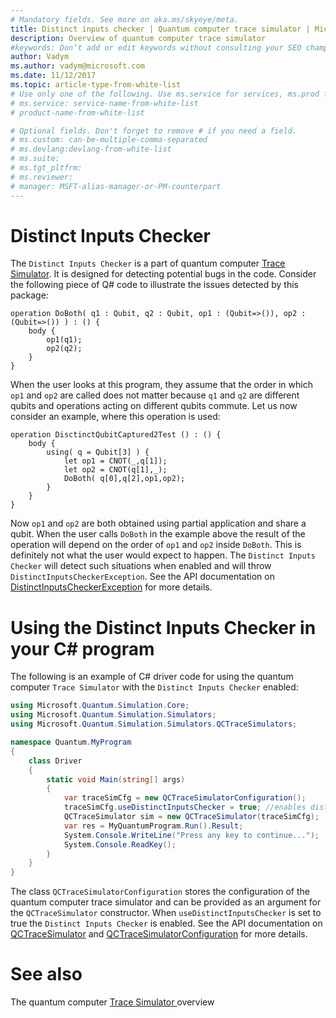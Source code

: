 ```yaml
---
# Mandatory fields. See more on aka.ms/skyeye/meta.
title: Distinct inputs checker | Quantum computer trace simulator | Microsoft Docs 
description: Overview of quantum computer trace simulator 
#keywords: Don’t add or edit keywords without consulting your SEO champ. 
author: Vadym 
ms.author: vadym@microsoft.com 
ms.date: 11/12/2017 
ms.topic: article-type-from-white-list 
# Use only one of the following. Use ms.service for services, ms.prod for on-prem. Remove the # before the relevant field. 
# ms.service: service-name-from-white-list
# product-name-from-white-list

# Optional fields. Don't forget to remove # if you need a field.
# ms.custom: can-be-multiple-comma-separated
# ms.devlang:devlang-from-white-list
# ms.suite: 
# ms.tgt_pltfrm:
# ms.reviewer:
# manager: MSFT-alias-manager-or-PM-counterpart
---
```


# Distinct Inputs Checker

The `Distinct Inputs Checker` is a part of quantum computer [Trace
Simulator](quantum-computer-trace-simulator-1.md). It is designed for detecting
potential bugs in the code. Consider the following piece of Q# code to
illustrate the issues detected by this package:

```qsharp
operation DoBoth( q1 : Qubit, q2 : Qubit, op1 : (Qubit=>()), op2 : (Qubit=>()) ) : () {
    body {
        op1(q1);
        op2(q2);
    }
}
```

When the user looks at this program, they assume that the order in which `op1`
and `op2` are called does not matter because `q1` and `q2` are different qubits
and operations acting on different qubits commute. Let us now consider an
example, where this operation is used: 

```qsharp
operation DisctinctQubitCaptured2Test () : () {
    body {
        using( q = Qubit[3] ) {
            let op1 = CNOT(_,q[1]);
            let op2 = CNOT(q[1],_);
            DoBoth( q[0],q[2],op1,op2);
        }
    }
}
```

Now `op1` and `op2` are both obtained using partial application and share a
qubit. When the user calls `DoBoth` in the example above the result of the operation
will depend on the order of `op1` and `op2` inside `DoBoth`. This is definitely
not what the user would expect to happen. The `Distinct Inputs Checker` will detect
such situations when enabled and will throw `DistinctInputsCheckerException`. See the API documentation on [DistinctInputsCheckerException](Microsoft.Quantum.Simulation.Simulators.QCTraceSimulators.DistinctInputsCheckerException) for more details.

# Using the Distinct Inputs Checker in your C# program

The following is an example of C# driver code for using the quantum computer `Trace
Simulator` with the `Distinct Inputs Checker` enabled: 

```csharp
using Microsoft.Quantum.Simulation.Core;
using Microsoft.Quantum.Simulation.Simulators;
using Microsoft.Quantum.Simulation.Simulators.QCTraceSimulators;

namespace Quantum.MyProgram
{
    class Driver
    {
        static void Main(string[] args)
        {
            var traceSimCfg = new QCTraceSimulatorConfiguration();
            traceSimCfg.useDistinctInputsChecker = true; //enables distinct inputs checker
            QCTraceSimulator sim = new QCTraceSimulator(traceSimCfg);
            var res = MyQuantumProgram.Run().Result;
            System.Console.WriteLine("Press any key to continue...");
            System.Console.ReadKey();
        }
    }
}
```

The class `QCTraceSimulatorConfiguration` stores the configuration of the quantum
computer trace simulator and can be provided as an argument for the
`QCTraceSimulator` constructor. When `useDistinctInputsChecker` is set to true
the `Distinct Inputs Checker` is enabled. See the API documentation on [QCTraceSimulator](Microsoft.Quantum.Simulation.Simulators.QCTraceSimulators.QCTraceSimulator) and [QCTraceSimulatorConfiguration](Microsoft.Quantum.Simulation.Simulators.QCTraceSimulators.QCTraceSimulatorConfiguration) for more details.

# See also
The quantum computer [Trace Simulator
](quantum-computer-trace-simulator-1.md) overview
